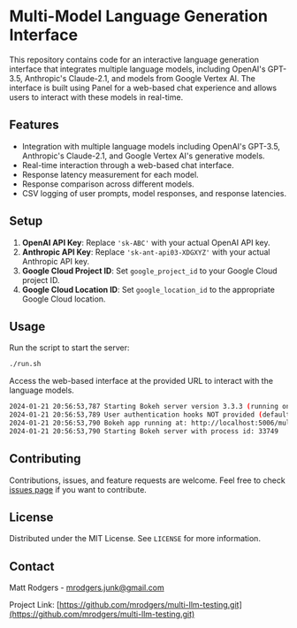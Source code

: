 # Multi-Model Language Generation Interface

This repository contains code for an interactive language generation interface that integrates multiple language models, including OpenAI's GPT-3.5, Anthropic's Claude-2.1, and models from Google Vertex AI. The interface is built using Panel for a web-based chat experience and allows users to interact with these models in real-time.

## Features

- Integration with multiple language models including OpenAI's GPT-3.5, Anthropic's Claude-2.1, and Google Vertex AI's generative models.
- Real-time interaction through a web-based chat interface.
- Response latency measurement for each model.
- Response comparison across different models.
- CSV logging of user prompts, model responses, and response latencies.

## Setup

1. **OpenAI API Key**: Replace `'sk-ABC'` with your actual OpenAI API key.
2. **Anthropic API Key**: Replace `'sk-ant-api03-XDGXYZ'` with your actual Anthropic API key.
3. **Google Cloud Project ID**: Set `google_project_id` to your Google Cloud project ID.
4. **Google Cloud Location ID**: Set `google_location_id` to the appropriate Google Cloud location.

## Usage

Run the script to start the server:

```bash
./run.sh
```

Access the web-based interface at the provided URL to interact with the language models.

```bash
2024-01-21 20:56:53,787 Starting Bokeh server version 3.3.3 (running on Tornado 6.4)
2024-01-21 20:56:53,789 User authentication hooks NOT provided (default user enabled)
2024-01-21 20:56:53,790 Bokeh app running at: http://localhost:5006/multi-llm-testing
2024-01-21 20:56:53,790 Starting Bokeh server with process id: 33749
```

## Contributing

Contributions, issues, and feature requests are welcome. Feel free to check [issues page](https://github.com/mrodgers/multi-llm-testing/issues) if you want to contribute.

## License

Distributed under the MIT License. See `LICENSE` for more information.

## Contact

Matt Rodgers - mrodgers.junk@gmail.com

Project Link: [https://github.com/mrodgers/multi-llm-testing.git](https://github.com/mrodgers/multi-llm-testing.git)
